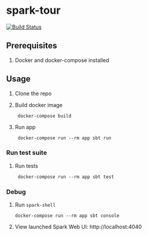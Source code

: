 # spark-tour

[![Build Status](https://travis-ci.com/shilgam/spark-tour.svg?branch=master)](https://travis-ci.com/shilgam/spark-tour)

## Prerequisites

1. Docker and docker-compose installed

## Usage

1. Clone the repo

1. Build docker image

        docker-compose build

1. Run app

        docker-compose run --rm app sbt run


### Run test suite

1. Run tests

        docker-compose run --rm app sbt test


### Debug

1.  Run `spark-shell`

        docker-compose run --rm app sbt console

1. View launched Spark Web UI: http://localhost:4040
